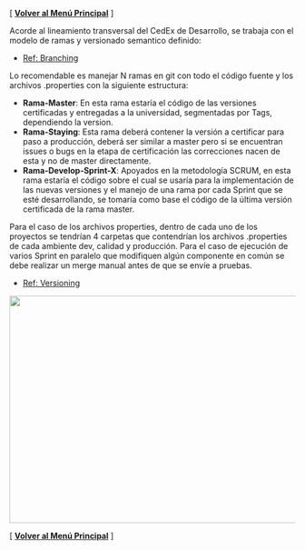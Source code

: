 [ **[Volver al Menú Principal](https://github.com/UniandesDSIT/Fuse-Lab-RestDsl/wiki)** ]


Acorde al lineamiento transversal del CedEx de Desarrollo, se trabaja con el modelo de ramas y versionado semantico definido:

- [Ref: Branching](https://github.com/UniandesDSIT/coding-guidelines/blob/master/versioning/BRANCHES.md)

Lo recomendable es manejar N ramas en git con todo el código fuente y los archivos .properties con la siguiente estructura:
- **Rama-Master**: En esta rama estaría el código de las versiones certificadas y entregadas a la universidad, segmentadas por Tags, dependiendo la version.
- **Rama-Staying**: Esta rama deberá contener la versión a certificar para paso a producción, deberá ser similar a master pero si se encuentran issues o bugs en la etapa de certificación las correcciones nacen de esta y no de master directamente.
- **Rama-Develop-Sprint-X**: Apoyados en la metodología SCRUM, en esta rama estaría el código sobre el cual se usaría para la implementación de las nuevas versiones y el manejo de una rama por cada Sprint que se esté desarrollando, se tomaría como base el código de la última versión certificada de la rama master.

Para el caso de los archivos properties, dentro de cada uno de los proyectos se tendrían 4 carpetas que contendrían los archivos .properties de cada ambiente dev, calidad y producción.
Para el caso de ejecución de varios Sprint en paralelo que modifiquen algún componente en común se debe realizar un merge manual antes de que se envíe a pruebas.

- [Ref: Versioning](https://github.com/UniandesDSIT/coding-guidelines/blob/master/versioning/VERSIONING.md)

<img src="https://github.com/UniandesDSIT/coding-guidelines/blob/master/assets/img/hotfix_branches.PNG?raw=true" width="750" height="400" />

[ **[Volver al Menú Principal](https://github.com/UniandesDSIT/Fuse-Lab-RestDsl/wiki)** ]
